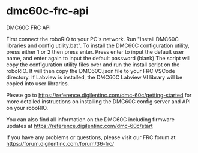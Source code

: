 # dmc60c-frc-api
DMC60C FRC API

First connect the roboRIO to your PC's network.
Run "Install DMC60C libraries and config utility.bat".
To install the DMC60C configuration utility, press either 1 or 2 then press enter.
Press enter to input the default user name, and enter again to input the default password (blank)
The script will copy the configuration utility files over and run the install script on the roboRIO.
It will then copy the DMC60C.json file to your FRC VSCode directory.
If Labview is installed, the DMC60C Labview VI library will be copied into user libraries.

Please go to https://reference.digilentinc.com/dmc-60c/getting-started for more detailed instructions on installing the DMC60C config server and API on your roboRIO.

You can also find all information on the DMC60C including firmware updates at https://reference.digilentinc.com/dmc-60c/start

If you have any problems or questions, please visit our FRC forum at https://forum.digilentinc.com/forum/36-frc/
